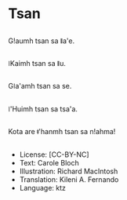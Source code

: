 # Tsan

##
Gǃaumh tsan sa ǁa'e.

##
ǀKaimh tsan sa ǁu.

##
Gǀa'amh tsan sa se.

##
ǀ'Huimh tsan sa tsa'a.

##
Kota are ǂ'hanmh tsan sa nǃahma!

##
* License: [CC-BY-NC]
* Text: Carole Bloch
* Illustration: Richard MacIntosh
* Translation: Kileni A. Fernando
* Language: ktz
